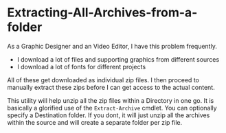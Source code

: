 # Extracting-All-Archives-from-a-folder
As a Graphic Designer and an Video Editor, I have this problem frequently. 
- I download a lot of files and supporting graphics from different sources
- I download a lot of fonts for different projects 

All of these get downloaded as individual zip files. I then proceed to manually extract these zips before I can get access to the actual content.

This utility will help unzip all the zip files within a Directory in one go. It is basically a glorified use of the `Extract-Archive` cmdlet. 
You can optionally specify a Destination folder. If you dont, it will just unzip all the archives within the source and will create a separate folder per zip file.
